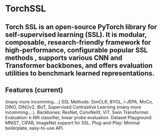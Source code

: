 # TorchSSL 
Torch SSL is an open-source PyTorch library for self-supervised learning (SSL). It is 
modular, composable, research-friendly framework for high-performance, configurable popular SSL methods , supports various CNN and Transformer backbones, and offers evaluation utilities to benchmark learned representations.
---
## Features (current)
(many more incomming....)
SSL Methods: SimCLR, BYOL, i-JEPA, MoCo, DINO, DINOv2, iBoT, Supervised Contrastive Learning (many more incomming....).
Backbones: ResNet, ConvNeXt, ViT, Swin Transformer.
Evaluation: k-NN classifier, linear probe evaluation.
Dataset Playground: MNIST, CIFAR, ImageNet support for SSL.
Plug-and-Play: Minimal boilerplate, easy-to-use API.
